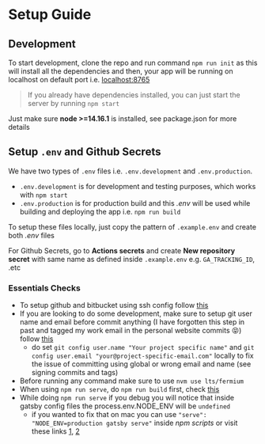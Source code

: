 # Setup Guide

## Development

To start development, clone the repo and run command `npm run init` as this will install all the dependencies and then, your app will be running on localhost on default port i.e. [localhost:8765](https://localhost:8765)

> If you already have dependencies installed, you can just start the server by running `npm start`

Just make sure **node >=14.16.1** is installed, see package.json for more details

## Setup `.env` and Github Secrets
We have two types of `.env` files i.e. `.env.development` and `.env.production`.
- `.env.development` is for development and testing purposes, which works with `npm start`
- `.env.production` is for production build and this *.env* will be used while building and deploying the app i.e. `npm run build`

To setup these files locally, just copy the pattern of `.example.env` and create both *.env* files

For Github Secrets, go to **Actions secrets** and create **New repository secret** with same name as defined inside `.example.env` e.g. `GA_TRACKING_ID`, .etc

### Essentials Checks

- To setup github and bitbucket using ssh config follow [this](https://gist.github.com/rosswd/e1afd2b0b0d515517eac#gistcomment-1709305)
- If you are looking to do some development, make sure to setup git user name and email before commit anything (I have forgotten this step in past and tagged my work email in the personal website commits 😝) follow [this](https://docs.github.com/en/account-and-profile/setting-up-and-managing-your-github-user-account/managing-email-preferences/setting-your-commit-email-address#setting-your-email-address-for-a-single-repository)
    - do set `git config user.name "Your project specific name"` and  `git config user.email "your@project-specific-email.com"` locally to fix the issue of committing using global or wrong email and name (see signing commits and tags)
- Before running any command make sure to use `nvm use lts/fermium`
- When using `npm run serve`, do `npm run build` first, check [this](https://github.com/gatsbyjs/gatsby/issues/3896)
- While doing `npm run serve` if you debug you will notice that inside gatsby config files the process.env.NODE_ENV will be `undefined`
  - if you wanted to fix that on mac you can use `"serve": "NODE_ENV=production gatsby serve"` inside _npm scripts_ or visit these links [1](https://github.com/gatsbyjs/gatsby/issues/3896), [2](https://spectrum.chat/gatsby-js/general/node-env-undefined-with-gatsby-serve~90bd8a7e-8028-4aa3-b68e-ab7052d0b06a)

